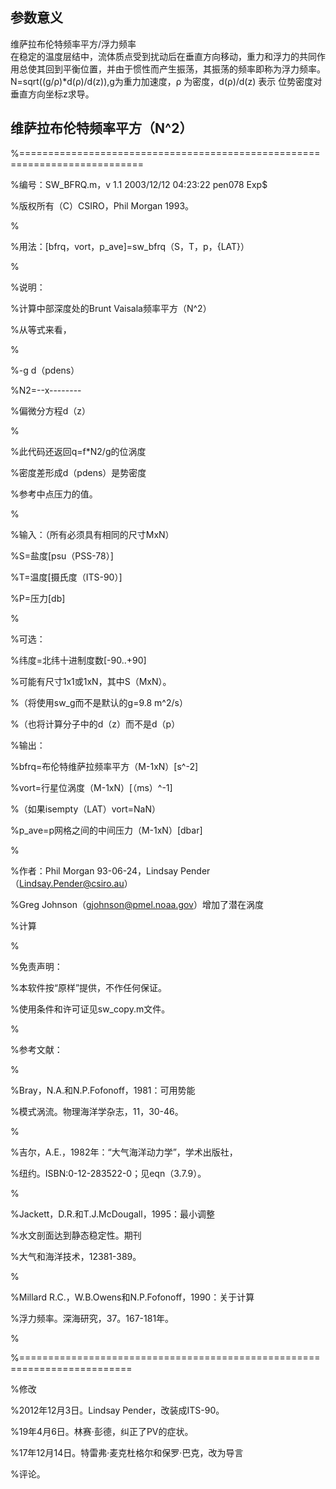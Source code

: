 ## 参数意义
维萨拉布伦特频率平方/浮力频率<br/>
在稳定的温度层结中，流体质点受到扰动后在垂直方向移动，重力和浮力的共同作用总使其回到平衡位置，并由于惯性而产生振荡，其振荡的频率即称为浮力频率。<br/>
N=sqrt((g/ρ)*d(ρ)/d(z)),g为重力加速度，ρ 为密度，d(ρ)/d(z) 表示 位势密度对垂直方向坐标z求导。

## 维萨拉布伦特频率平方（N^2）

%===========================================================================

%编号：SW_BFRQ.m，v 1.1 2003/12/12 04:23:22 pen078 Exp$

%版权所有（C）CSIRO，Phil Morgan 1993。

%

%用法：[bfrq，vort，p_ave]=sw_bfrq（S，T，p，{LAT}）

%

%说明：

%计算中部深度处的Brunt Vaisala频率平方（N^2）

%从等式来看，

%

%-g d（pdens）

%N2=--x--------

%偏微分方程d（z）

%

%此代码还返回q=f*N2/g的位涡度

%密度差形成d（pdens）是势密度

%参考中点压力的值。

%

%输入：（所有必须具有相同的尺寸MxN）

%S=盐度[psu（PSS-78）]

%T=温度[摄氏度（ITS-90）]

%P=压力[db]

%

%可选：

%纬度=北纬十进制度数[-90..+90]

%可能有尺寸1x1或1xN，其中S（MxN）。

%（将使用sw_g而不是默认的g=9.8 m^2/s）

%（也将计算分子中的d（z）而不是d（p）

%输出：

%bfrq=布伦特维萨拉频率平方（M-1xN）[s^-2]

%vort=行星位涡度（M-1xN）[（ms）^-1]

%（如果isempty（LAT）vort=NaN）

%p_ave=p网格之间的中间压力（M-1xN）[dbar]

%

%作者：Phil Morgan 93-06-24，Lindsay Pender（Lindsay.Pender@csiro.au）

%Greg Johnson（gjohnson@pmel.noaa.gov）增加了潜在涡度

%计算

%

%免责声明：

%本软件按“原样”提供，不作任何保证。

%使用条件和许可证见sw_copy.m文件。

%

%参考文献：

%

%Bray，N.A.和N.P.Fofonoff，1981：可用势能

%模式涡流。物理海洋学杂志，11，30-46。

%

%吉尔，A.E.，1982年：“大气海洋动力学”，学术出版社，

%纽约。ISBN:0-12-283522-0；见eqn（3.7.9）。

%

%Jackett，D.R.和T.J.McDougall，1995：最小调整

%水文剖面达到静态稳定性。期刊

%大气和海洋技术，12381-389。

%

%Millard R.C.，W.B.Owens和N.P.Fofonoff，1990：关于计算

%浮力频率。深海研究，37。167-181年。

%


%=========================================================================


%修改

%2012年12月3日。Lindsay Pender，改装成ITS-90。

%19年4月6日。林赛·彭德，纠正了PV的症状。

%17年12月14日。特雷弗·麦克杜格尔和保罗·巴克，改为导言

%评论。


